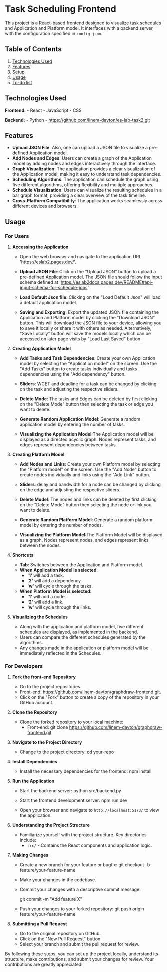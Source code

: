 # Task Scheduling Frontend

This project is a React-based frontend designed to visualize task schedules and Application and Platform model. It interfaces with a backend server, with the configuration specified in `config.json`.



## Table of Contents
1. [Technologies Used](#technologies-used)
2. [Features](#features)
3. [Setup](#setup)
4. [Usage](#usage)
5. [To-do list](#to-do-list)


## Technologies Used
**Frontend:**
    - React
    - JavaScript
    - CSS

**Backend:**
    - Python
    - https://github.com/linem-davton/es-lab-task2.git



## Features
- **Upload JSON File**: Also, one can upload a JSON file to visualize a pre-defined Application model.
- **Add Nodes and Edges**: Users can create a graph of the Application model by adding nodes and edges interactively through the interface.
- **Graph Visualization**: The application provides a clear visualization of the Application model, making it easy to understand task dependencies.
- **Scheduling Algorithms**: The application can schedule the graph using five different algorithms, offering flexibility and multiple approaches.
- **Schedule Visualization**: Users can visualize the resulting schedules in a bar graph format, providing a clear overview of the task timeline.
- **Cross-Platform Compatibility**: The application works seamlessly across different devices and browsers.



## Usage

### For Users

1. **Accessing the Application**
   - Open the web browser and navigate to the application URL 'https://eslab2.pages.dev/'.

   - **Upload JSON File**: Click on the "Upload JSON" button to upload a pre-defined Application model. The  JSON file should follow the input schema defined at 'https://eslab2docs.pages.dev/README#api-input-schema-for-schedule-jobs'.
   
   - **Load Default Json file**: Clicking on the "Load Default Json" will load a default application model.

   - **Saving and Exporting**: Export the updated JSON file containing the Application and Platform model by clicking the "Download JSON" button. This will download the JSON file to your device, allowing you to save it locally or share it with others as needed.
   Alternatively, "Save Locally" button will save the models locally which can be accessed on later page visits by "Load Last Saved" button.

   
 2. **Creating Application Model**
    - **Add Tasks and Task Dependencies**: Create your own Application model by selecting the "Application model" on the screen. Use the "Add Tasks" button to create tasks individually and tasks dependencies using the "Add dependency" button.

    - **Sliders**: WCET and deadline for a task can be changed by clicking on the task and adjusting the respective sliders.

    - **Delete Mode**: The tasks and Edges can be deleted by first clicking on the "Delete Mode" button then selecting the task or edge you want to delete.

    - **Generate Random Application Model**: Generate a random application model by entering the number of tasks. 

    - **Visualizing the Application Model**:The Application model will be displayed as a directed acyclic graph. Nodes represent tasks, and edges represent dependencies between tasks.


3. **Creating Platform Model**
   
   - **Add Nodes and Links**: Create your own Platform model by selecting the "Platform model" on the screen. Use the "Add Node" button to create nodes individually and links using the "Add Link" button.

   - **Sliders**: delay and bandwidth for a node can be changed by clicking on the edge and adjusting the respective sliders.

   - **Delete Model**: The nodes and links can be deleted by first clicking on the "Delete Mode" button then selecting the node or link you want to delete.

   - **Generate Random Platform Model**: Generate a random platform model by entering the number of nodes. 

   - **Visualizing the Platform Model**:The Platform Model will be displayed as a graph. Nodes represent nodes, and edges represent links between the nodes.

4. **Shortcuts**

   - **Tab**: Switches between the Application and Platform model.
   - **When Application Model is selected**:
      - **'1'** will add a task.
      - **'2'** will add a dependency.
      - **'w'** will cycle through the tasks.
   - **When Platform Model is selected**:
      - **'1'** will add a node.
      - **'2'** will add a link.
      - **'w'** will cycle through the links.
 
5. **Visualizing the Schedules**

   - Along with the application and platform model, five different schedules are displayed, as implemented in the [backend](https://github.com/linem-davton/es-lab-task2).
   - Users can compare the different schedules generated by the algorithms.
   - Any changes made in the application or platform model will be immediately reflected in the Schedules.


### For Developers

1. **Fork the front-end Repository**
   - Go to the project repositories
    - Front-end: https://github.com/linem-davton/graphdraw-frontend.git.
   - Click on the "Fork" button to create a copy of the repository in your GitHub account.

2. **Clone the Repository**
   - Clone the forked repository to your local machine:
     - Front-end: git clone https://github.com/linem-davton/graphdraw-frontend.git
    


3. **Navigate to the Project Directory**
   - Change to the project directory:
     cd your-repo


4. **Install Dependencies**
   - Install the necessary dependencies for the frontend:
     npm install
   

5. **Run the Application**
   - Start the backend server:
     python src/backend.py

   - Start the frontend development server:
     npm run dev
     
   - Open your browser and navigate to `http://localhost:5173/` to view the application.


7. **Understanding the Project Structure**
   - Familiarize yourself with the project structure. Key directories include:
     - `src/` - Contains the React components and application logic.
     
  

8. **Making Changes**
   - Create a new branch for your feature or bugfix:
     git checkout -b feature/your-feature-name
     
   - Make your changes in the codebase.

   - Commit your changes with a descriptive commit message:
     
     git commit -m "Add feature X"
     
   - Push your changes to your forked repository:
     git push origin feature/your-feature-name
     

10. **Submitting a Pull Request**
    - Go to the original repository on GitHub.
    - Click on the "New Pull Request" button.
    - Select your branch and submit the pull request for review.

By following these steps, you can set up the project locally, understand its structure, make contributions, and submit your changes for review. Your contributions are greatly appreciated!
